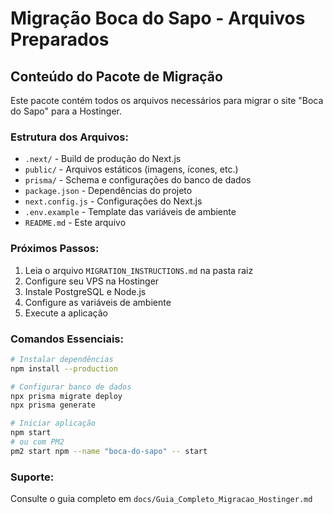
# Migração Boca do Sapo - Arquivos Preparados

## Conteúdo do Pacote de Migração

Este pacote contém todos os arquivos necessários para migrar o site "Boca do Sapo" para a Hostinger.

### Estrutura dos Arquivos:
- `.next/` - Build de produção do Next.js
- `public/` - Arquivos estáticos (imagens, ícones, etc.)
- `prisma/` - Schema e configurações do banco de dados
- `package.json` - Dependências do projeto
- `next.config.js` - Configurações do Next.js
- `.env.example` - Template das variáveis de ambiente
- `README.md` - Este arquivo

### Próximos Passos:
1. Leia o arquivo `MIGRATION_INSTRUCTIONS.md` na pasta raiz
2. Configure seu VPS na Hostinger
3. Instale PostgreSQL e Node.js
4. Configure as variáveis de ambiente
5. Execute a aplicação

### Comandos Essenciais:
```bash
# Instalar dependências
npm install --production

# Configurar banco de dados
npx prisma migrate deploy
npx prisma generate

# Iniciar aplicação
npm start
# ou com PM2
pm2 start npm --name "boca-do-sapo" -- start
```

### Suporte:
Consulte o guia completo em `docs/Guia_Completo_Migracao_Hostinger.md`
